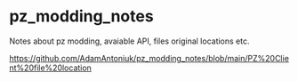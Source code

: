 # pz_modding_notes

Notes about pz modding, avaiable API, files original locations etc.

https://github.com/AdamAntoniuk/pz_modding_notes/blob/main/PZ%20Client%20file%20location
